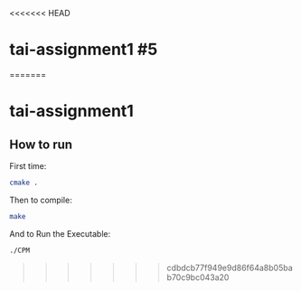 <<<<<<< HEAD
# tai-assignment1 #5
=======
# tai-assignment1

## How to run

First time:

```bash
cmake .
```

Then to compile:

```bash
make
```

And to Run the Executable:

```bash
./CPM
```
>>>>>>> cdbdcb77f949e9d86f64a8b05bab70c9bc043a20
